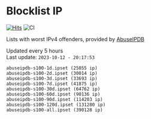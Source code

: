 # Blocklist IP

[![Hits](https://hits.seeyoufarm.com/api/count/incr/badge.svg?url=https%3A%2F%2Fgithub.com%2Fborestad%2Fblocklist-ip%2F&count_bg=%2379C83D&title_bg=%23555555&icon=&icon_color=%23E7E7E7&title=hits&edge_flat=false)](https://hits.seeyoufarm.com)  ![CI](https://img.shields.io/github/workflow/status/borestad/blocklist-ip/CI?style=flat-square)

Lists with worst IPv4 offenders, provided by [AbuseIPDB](https://www.abuseipdb.com/)

<!-- FOOTER-PLACEHOLDER -->
Updated every 5 hours<br>
Last update: `2023-10-12 - 20:17:53`
```
abuseipdb-s100-1d.ipset (25055 ip)
abuseipdb-s100-2d.ipset (30014 ip)
abuseipdb-s100-3d.ipset (33693 ip)
abuseipdb-s100-7d.ipset (41875 ip)
abuseipdb-s100-30d.ipset (64762 ip)
abuseipdb-s100-60d.ipset (90136 ip)
abuseipdb-s100-90d.ipset (114203 ip)
abuseipdb-s100-120d.ipset (131280 ip)
abuseipdb-s100-all.ipset (390128 ip)
```
